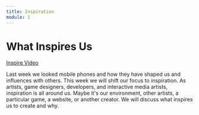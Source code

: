 ```yaml
---
title: Inspiration
module: 1
---
```


# What Inspires Us <br />

<p><a href="//www.youtube.com/embed/LTxlvS_BYBs" data-lity>Inspire Video</a></p>

Last week we looked mobile phones and how they have shaped us and influences with others. This week we will shift our focus to inspiration. As artists, game designers, developers, and interactive media artists, inspiration is all around us. Maybe it's our environment, other artists, a particular game, a website, or another creator.  We will discuss what inspires us to create and why.
